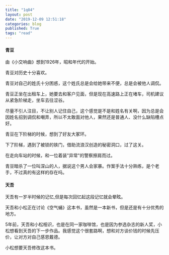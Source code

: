 ```yaml
---
title: "1q84"
layout: post
date: "2019-12-09 12:51:18"
categories: blog
published: True
tags: "read"
---
```



#### 青豆

由《小交响曲》想到1926年，昭和年代的开始。

青豆对历史十分喜欢。

青豆对自己的姓氏十分困惑，这个姓氏总是会给她带来不便，总是会被他人调侃。

青豆正坐在出租车上，她要去和客户见面，但是现在高速路上正在堵车，司机建议从紧急阶梯走，坐车去往涩谷。

尽量不引人注目，不让别人记住自己，这个感觉是不是和姓名有关啊，因为总是会因姓名招到调侃和嘲弄，所以不太敢面对他人，果然还是普通人、没什么缺陷槽点好。

青豆在下阶梯的时候，想到了好友大冢环。

下了阶梯，遇到了被锁的铁门，借助流浪汉创造的秘密洞口，过了这关。

在走向车站的时候，和一位着装"异常"的警察擦肩而过。

青豆暗杀了一位叫深山的人，据说这个男人会家暴。作案手法十分熟练，是个老手，不过真的有这样的存在吗。

#### 天吾

天吾有一岁半时候的记忆,但是每次回忆起这段记忆就会晕眩。

天吾和小松正在讨论《空气蛹》这本书，虽然是一本新书，但是还是有十分优秀的地方。

5年前，天吾和小松相识，也是在同一家咖啡馆，也是因为参选杂志的新人奖，小松想看到天吾的下一步作品。我感觉这个很套路啊，想和对方谈价钱的时候先压价，让对方对自己感恩戴德。

小松想要天吾修改这本书。
